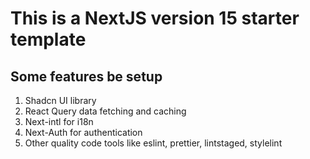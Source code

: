 # This is a NextJS version 15 starter template

## Some features be setup

1. Shadcn UI library
2. React Query data fetching and caching
3. Next-intl for i18n
4. Next-Auth for authentication
5. Other quality code tools like eslint, prettier, lintstaged, stylelint
